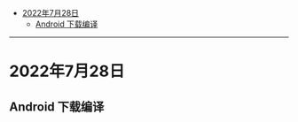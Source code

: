 
- [2022年7月28日](#2022年7月28日)
  - [Android 下载编译](#android-下载编译)


------

# 2022年7月28日

## Android 下载编译

